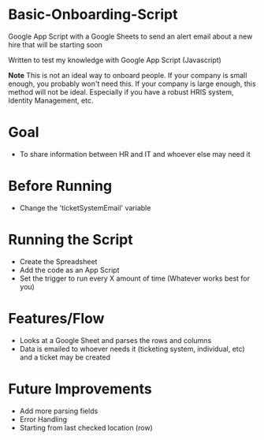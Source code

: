 # Basic-Onboarding-Script
Google App Script with a Google Sheets to send an alert email about a new hire that will be starting soon

Written to test my knowledge with Google App Script (Javascript)

**Note**
This is not an ideal way to onboard people. If your company is small enough, you probably won't need this. If your company is large enough, this method will not be ideal. Especially if you have a robust HRIS system, Identity Management, etc.

# Goal
- To share information between HR and IT and whoever else may need it

# Before Running
- Change the 'ticketSystemEmail' variable

# Running the Script
- Create the Spreadsheet
- Add the code as an App Script
- Set the trigger to run every X amount of time (Whatever works best for you)

# Features/Flow
- Looks at a Google Sheet and parses the rows and columns
- Data is emailed to whoever needs it (ticketing system, individual, etc) and a ticket may be created

# Future Improvements
- Add more parsing fields
- Error Handling
- Starting from last checked location (row)
